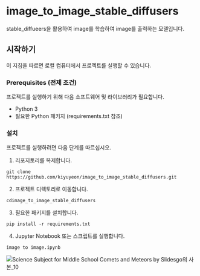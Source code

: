 # image_to_image_stable_diffusers

stable_diffueers을 활용하여 image를 학습하여 image를 출력하는 모델입니다.

## 시작하기

이 지침을 따르면 로컬 컴퓨터에서 프로젝트를 실행할 수 있습니다.

### Prerequisites (전제 조건)

프로젝트를 실행하기 위해 다음 소프트웨어 및 라이브러리가 필요합니다.

- Python 3
- 필요한 Python 패키지 (requirements.txt 참조)

### 설치

프로젝트를 실행하려면 다음 단계를 따르십시오.

1. 리포지토리를 복제합니다.

```
git clone https://github.com/kiyuyeon/image_to_image_stable_diffusers.git
```

2. 프로젝트 디렉토리로 이동합니다.

```
cdimage_to_image_stable_diffusers
```

3. 필요한 패키지를 설치합니다.

```
pip install -r requirements.txt
```

4. Jupyter Notebook 또는 스크립트를 실행합니다.

```
image to image.ipynb
```
![Science Subject for Middle School Comets and Meteors by Slidesgo의 사본_10](https://github.com/kiyuyeon/image_to_image_stable_diffusers/assets/66301840/bbc0b37b-e1c8-4003-b046-a4fccd821913)



